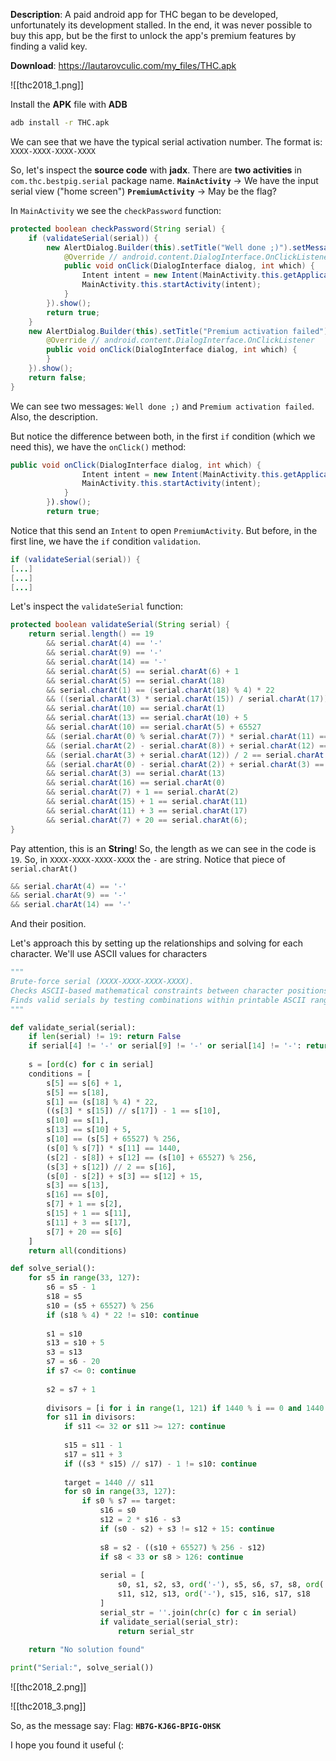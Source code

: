**Description**: A paid android app for THC began to be developed, unfortunately its development stalled. In the end, it was never possible to buy this app, but be the first to unlock the app's premium features by finding a valid key.

**Download**: https://lautarovculic.com/my_files/THC.apk

![[thc2018_1.png]]

Install the **APK** file with **ADB**
```bash
adb install -r THC.apk
```

We can see that we have the typical serial activation number.
The format is: `XXXX-XXXX-XXXX-XXXX`

So, let's inspect the **source code** with **jadx**.
There are **two activities** in `com.thc.bestpig.serial` package name.
**`MainActivity`** -> We have the input serial view ("home screen")
**`PremiumActivity`** -> May be the flag?

In `MainActivity` we see the `checkPassword` function:
```java
protected boolean checkPassword(String serial) {
    if (validateSerial(serial)) {
        new AlertDialog.Builder(this).setTitle("Well done ;)").setMessage("You can now validate this challenge.\n\nThe flag is the serial").setCancelable(false).setNeutralButton("Ok", new DialogInterface.OnClickListener() { // from class: com.thc.bestpig.serial.MainActivity.1
            @Override // android.content.DialogInterface.OnClickListener
            public void onClick(DialogInterface dialog, int which) {
                Intent intent = new Intent(MainActivity.this.getApplicationContext(), (Class<?>) PremiumActivity.class);
                MainActivity.this.startActivity(intent);
            }
        }).show();
        return true;
    }
    new AlertDialog.Builder(this).setTitle("Premium activation failed").setMessage("Please don't try random serial, buy a legit premium license to support developers.").setCancelable(false).setNeutralButton("Ok", new DialogInterface.OnClickListener() { // from class: com.thc.bestpig.serial.MainActivity.2
        @Override // android.content.DialogInterface.OnClickListener
        public void onClick(DialogInterface dialog, int which) {
        }
    }).show();
    return false;
}
```

We can see two messages: `Well done ;)` and `Premium activation failed`.
Also, the description.

But notice the difference between both, in the first `if` condition (which we need this), we have the `onClick()` method:
```java
public void onClick(DialogInterface dialog, int which) {
                Intent intent = new Intent(MainActivity.this.getApplicationContext(), (Class<?>) PremiumActivity.class);
                MainActivity.this.startActivity(intent);
            }
        }).show();
        return true;
```

Notice that this send an `Intent` to open `PremiumActivity`.
But before, in the first line, we have the `if` condition `validation`.
```java
if (validateSerial(serial)) {
[...]
[...]
[...]
```

Let's inspect the `validateSerial` function:
```java
protected boolean validateSerial(String serial) {
    return serial.length() == 19 
        && serial.charAt(4) == '-' 
        && serial.charAt(9) == '-' 
        && serial.charAt(14) == '-' 
        && serial.charAt(5) == serial.charAt(6) + 1 
        && serial.charAt(5) == serial.charAt(18) 
        && serial.charAt(1) == (serial.charAt(18) % 4) * 22 
        && ((serial.charAt(3) * serial.charAt(15)) / serial.charAt(17)) + (-1) == serial.charAt(10) 
        && serial.charAt(10) == serial.charAt(1) 
        && serial.charAt(13) == serial.charAt(10) + 5 
        && serial.charAt(10) == serial.charAt(5) + 65527 
        && (serial.charAt(0) % serial.charAt(7)) * serial.charAt(11) == 1440 
        && (serial.charAt(2) - serial.charAt(8)) + serial.charAt(12) == serial.charAt(10) + 65527 
        && (serial.charAt(3) + serial.charAt(12)) / 2 == serial.charAt(16) 
        && (serial.charAt(0) - serial.charAt(2)) + serial.charAt(3) == serial.charAt(12) + 15 
        && serial.charAt(3) == serial.charAt(13) 
        && serial.charAt(16) == serial.charAt(0) 
        && serial.charAt(7) + 1 == serial.charAt(2) 
        && serial.charAt(15) + 1 == serial.charAt(11) 
        && serial.charAt(11) + 3 == serial.charAt(17) 
        && serial.charAt(7) + 20 == serial.charAt(6);
}
```

Pay attention, this is an **String**! So, the length as we can see in the code is `19`.
So, in `XXXX-XXXX-XXXX-XXXX` the `-` are string.
Notice that piece of `serial.charAt()`
```java
&& serial.charAt(4) == '-' 
&& serial.charAt(9) == '-' 
&& serial.charAt(14) == '-' 
```
And their position.

Let's approach this by setting up the relationships and solving for each character.
We'll use ASCII values for characters

```python
"""
Brute-force serial (XXXX-XXXX-XXXX-XXXX).
Checks ASCII-based mathematical constraints between character positions.
Finds valid serials by testing combinations within printable ASCII range.
"""

def validate_serial(serial):
    if len(serial) != 19: return False
    if serial[4] != '-' or serial[9] != '-' or serial[14] != '-': return False
    
    s = [ord(c) for c in serial]
    conditions = [
        s[5] == s[6] + 1,
        s[5] == s[18],
        s[1] == (s[18] % 4) * 22,
        ((s[3] * s[15]) // s[17]) - 1 == s[10],
        s[10] == s[1],
        s[13] == s[10] + 5,
        s[10] == (s[5] + 65527) % 256,
        (s[0] % s[7]) * s[11] == 1440,
        (s[2] - s[8]) + s[12] == (s[10] + 65527) % 256,
        (s[3] + s[12]) // 2 == s[16],
        (s[0] - s[2]) + s[3] == s[12] + 15,
        s[3] == s[13],
        s[16] == s[0],
        s[7] + 1 == s[2],
        s[15] + 1 == s[11],
        s[11] + 3 == s[17],
        s[7] + 20 == s[6]
    ]
    return all(conditions)

def solve_serial():
    for s5 in range(33, 127):
        s6 = s5 - 1
        s18 = s5
        s10 = (s5 + 65527) % 256
        if (s18 % 4) * 22 != s10: continue
        
        s1 = s10
        s13 = s10 + 5
        s3 = s13
        s7 = s6 - 20
        if s7 <= 0: continue
            
        s2 = s7 + 1
        
        divisors = [i for i in range(1, 121) if 1440 % i == 0 and 1440 // i < 256]
        for s11 in divisors:
            if s11 <= 32 or s11 >= 127: continue
                
            s15 = s11 - 1
            s17 = s11 + 3
            if ((s3 * s15) // s17) - 1 != s10: continue
                
            target = 1440 // s11
            for s0 in range(33, 127):
                if s0 % s7 == target:
                    s16 = s0
                    s12 = 2 * s16 - s3
                    if (s0 - s2) + s3 != s12 + 15: continue
                        
                    s8 = s2 - ((s10 + 65527) % 256 - s12)
                    if s8 < 33 or s8 > 126: continue
                        
                    serial = [
                        s0, s1, s2, s3, ord('-'), s5, s6, s7, s8, ord('-'), s10, 
                        s11, s12, s13, ord('-'), s15, s16, s17, s18
                    ]
                    serial_str = ''.join(chr(c) for c in serial)
                    if validate_serial(serial_str):
                        return serial_str
    
    return "No solution found"

print("Serial:", solve_serial())
```

![[thc2018_2.png]]

![[thc2018_3.png]]

So, as the message say:
Flag: **`HB7G-KJ6G-BPIG-OHSK`**

I hope you found it useful (: